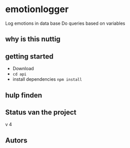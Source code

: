 # emotionlogger

Log emotions in data base Do queries based on variables

## why is this nuttig

## getting started

- Download
- `cd api`
- install dependencies `npm install `

## hulp finden

## Status van the project

v 4

## Autors
